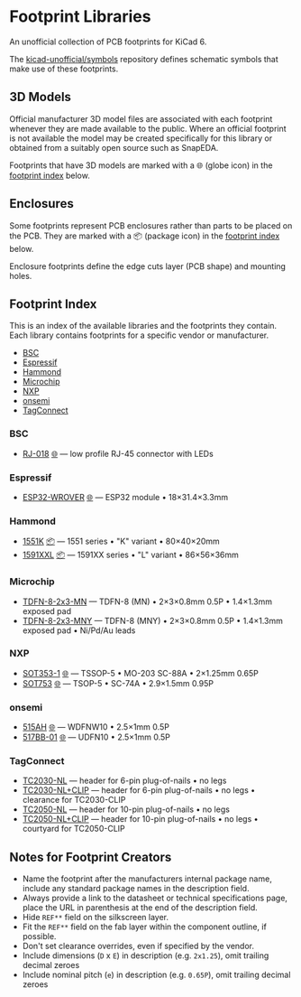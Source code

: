 
<!-- THIS FILE IS AUTOMATICALLY GENERATED. DO NOT EDIT! -->

# Footprint Libraries

An unofficial collection of PCB footprints for KiCad 6.

The [kicad-unofficial/symbols] repository defines schematic symbols that make
use of these footprints.

## 3D Models

Official manufacturer 3D model files are associated with each footprint whenever
they are made available to the public. Where an official footprint is not
available the model may be created specifically for this library or obtained
from a suitably open source such as SnapEDA.

Footprints that have 3D models are marked with a 🌐 (globe icon) in the
[footprint index] below.

## Enclosures

Some footprints represent PCB enclosures rather than parts to be placed on the
PCB. They are marked with a 📦 (package icon) in the [footprint index] below.

Enclosure footprints define the edge cuts layer (PCB shape) and mounting holes.

## Footprint Index

This is an index of the available libraries and the footprints they contain.
Each library contains footprints for a specific vendor or manufacturer.

- [BSC](#bsc)
- [Espressif](#espressif)
- [Hammond](#hammond)
- [Microchip](#microchip)
- [NXP](#nxp)
- [onsemi](#onsemi)
- [TagConnect](#tagconnect)

### BSC

- <a id="BSC_RJ-018">[RJ-018](https://www.alibaba.com/product-detail/Mid-Mount-Low-profile-RJ45-connector_62592748859.html) [🌐](#3d-models 'Has 3D Model') &mdash; low profile RJ-45 connector with LEDs

### Espressif

- <a id="ESP32-WROVER">[ESP32-WROVER](https://www.espressif.com/sites/default/files/documentation/esp32-wrover-e_esp32-wrover-ie_datasheet_en.pdf) [🌐](#3d-models 'Has 3D Model') &mdash; ESP32 module • 18×31.4×3.3mm

### Hammond

- <a id="Hammond_1551K">[1551K](https://www.hammfg.com/electronics/small-case/plastic/1551) [📦](#enclosures 'PCB Enclosure') &mdash; 1551 series  • "K" variant • 80×40×20mm
- <a id="Hammond_1591XXL">[1591XXL](https://www.hammfg.com/electronics/small-case/plastic/1591xx) [📦](#enclosures 'PCB Enclosure') &mdash; 1591XX series  • "L" variant • 86×56×36mm

### Microchip

- <a id="TDFN-8-2x3-MN">[TDFN-8-2x3-MN](http://ww1.microchip.com/downloads/en/DeviceDoc/8L_TDFN_2x3_MN_C04-0129E-MN.pdf) &mdash; TDFN-8 (MN) • 2×3×0.8mm 0.5P • 1.4×1.3mm exposed pad
- <a id="TDFN-8-2x3-MNY">[TDFN-8-2x3-MNY](http://ww1.microchip.com/downloads/en/DeviceDoc/8L_TDFN_2x3_MNY_C04-0129E-MNY.pdf) &mdash; TDFN-8 (MNY) • 2×3×0.8mm 0.5P • 1.4×1.3mm exposed pad • Ni/Pd/Au leads

### NXP

- <a id="NXP_SOT353-1">[SOT353-1](https://www.nexperia.com/packages/SOT353-1.html) [🌐](#3d-models 'Has 3D Model') &mdash; TSSOP-5 • MO-203 SC-88A • 2×1.25mm 0.65P
- <a id="NXP_SOT753">[SOT753](https://www.nxp.com/packages/SOT753.html) [🌐](#3d-models 'Has 3D Model') &mdash; TSOP-5 • SC-74A • 2.9×1.5mm 0.95P

### onsemi

- <a id="onsemi_515AH">[515AH](https://www.onsemi.com/pub/Collateral/515AH.PDF) [🌐](#3d-models 'Has 3D Model') &mdash; WDFNW10 • 2.5×1mm 0.5P
- <a id="onsemi_517BB-01">[517BB-01](https://www.onsemi.com/pub/Collateral/517BB.PDF) [🌐](#3d-models 'Has 3D Model') &mdash; UDFN10 • 2.5×1mm 0.5P

### TagConnect

- <a id="TagConnect_TC2030-NL">[TC2030-NL](https://www.tag-connect.com/wp-content/uploads/bsk-pdf-manager/2019/12/TC2030-IDC-NL-Datasheet-Rev-B.pdf) &mdash; header for 6-pin plug-of-nails • no legs
- <a id="TagConnect_TC2030-NL+CLIP">[TC2030-NL+CLIP](https://www.tag-connect.com/wp-content/uploads/bsk-pdf-manager/2019/12/TC2030-IDC-NL-Datasheet-Rev-B.pdf) &mdash; header for 6-pin plug-of-nails • no legs • clearance for TC2030-CLIP
- <a id="TagConnect_TC2050-NL">[TC2050-NL](https://www.tag-connect.com/wp-content/uploads/bsk-pdf-manager/TC2050-IDC-NL_Datasheet_8.pdf) &mdash; header for 10-pin plug-of-nails • no legs
- <a id="TagConnect_TC2050-NL+CLIP">[TC2050-NL+CLIP](https://www.tag-connect.com/wp-content/uploads/bsk-pdf-manager/TC2050-IDC-NL_Datasheet_8.pdf) &mdash; header for 10-pin plug-of-nails • no legs • courtyard for TC2050-CLIP

## Notes for Footprint Creators

- Name the footprint after the manufacturers internal package name, include any
  standard package names in the description field.
- Always provide a link to the datasheet or technical specifications page, place the URL in parenthesis at the end of the description field.
- Hide `REF**` field on the silkscreen layer.
- Fit the `REF**` field on the fab layer within the component outline, if possible.
- Don't set clearance overrides, even if specified by the vendor.
- Include dimensions (`D` x `E`) in description (e.g. `2x1.25`), omit trailing decimal zeroes
- Include nominal pitch (`e`) in description (e.g. `0.65P`), omit trailing decimal zeroes

<!-- references -->

[kicad-unofficial/symbols]: https://github.com/kicad-unofficial/symbols

[footprint index]: #footprint-index

